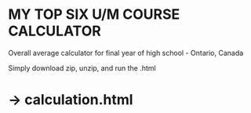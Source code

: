 # MY TOP SIX U/M COURSE CALCULATOR

Overall average calculator for final year of high school - Ontario, Canada

Simply download zip, unzip, and run the .html

# -> calculation.html
